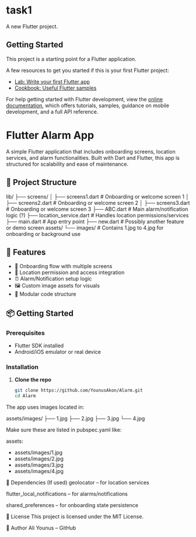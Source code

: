 # task1

A new Flutter project.

## Getting Started

This project is a starting point for a Flutter application.

A few resources to get you started if this is your first Flutter project:

- [Lab: Write your first Flutter app](https://docs.flutter.dev/get-started/codelab)
- [Cookbook: Useful Flutter samples](https://docs.flutter.dev/cookbook)

For help getting started with Flutter development, view the
[online documentation](https://docs.flutter.dev/), which offers tutorials,
samples, guidance on mobile development, and a full API reference.


# Flutter Alarm App

A simple Flutter application that includes onboarding screens, location services, and alarm functionalities. Built with Dart and Flutter, this app is structured for scalability and ease of maintenance.

## 📂 Project Structure



lib/
├── screens/
│ ├── screens1.dart # Onboarding or welcome screen 1
│ ├── screens2.dart # Onboarding or welcome screen 2
│ ├── screens3.dart # Onboarding or welcome screen 3
├── ABC.dart # Main alarm/notification logic (?)
├── location_service.dart # Handles location permissions/services
├── main.dart # App entry point
├── new.dart # Possibly another feature or demo screen
assets/
└── images/ # Contains 1.jpg to 4.jpg for onboarding or background use



## 🚀 Features

- 📱 Onboarding flow with multiple screens
- 📍 Location permission and access integration
- ⏰ Alarm/Notification setup logic
- 🖼️ Custom image assets for visuals
- 🔧 Modular code structure

## 📦 Getting Started

### Prerequisites
- Flutter SDK installed
- Android/iOS emulator or real device

### Installation

1. **Clone the repo**
   ```bash
   git clone https://github.com/YounusAkon/Alarm.git
   cd Alarm

The app uses images located in:

assets/images/
├── 1.jpg
├── 2.jpg
├── 3.jpg
└── 4.jpg



Make sure these are listed in pubspec.yaml like:

assets:
  - assets/images/1.jpg
  - assets/images/2.jpg
  - assets/images/3.jpg
  - assets/images/4.jpg


🔧 Dependencies (If used)
geolocator – for location services

flutter_local_notifications – for alarms/notifications

shared_preferences – for onboarding state persistence

📄 License
This project is licensed under the MIT License.

👤 Author
Ali Younus – GitHub
